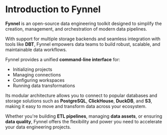 # Introduction to Fynnel

**Fynnel** is an open-source data engineering toolkit designed to simplify the creation, management, and orchestration of modern data pipelines.

With support for multiple storage backends and seamless integration with tools like **DBT**, Fynnel empowers data teams to build robust, scalable, and maintainable data workflows.

Fynnel provides a unified **command-line interface** for:

- Initializing projects
- Managing connections
- Configuring workspaces
- Running data transformations

Its modular architecture allows you to connect to popular databases and storage solutions such as **PostgreSQL**, **ClickHouse**, **DuckDB**, and **S3**, making it easy to move and transform data across your ecosystem.

Whether you're building **ETL pipelines**, managing **data assets**, or ensuring **data quality**, Fynnel offers the flexibility and power you need to accelerate your data engineering projects.
